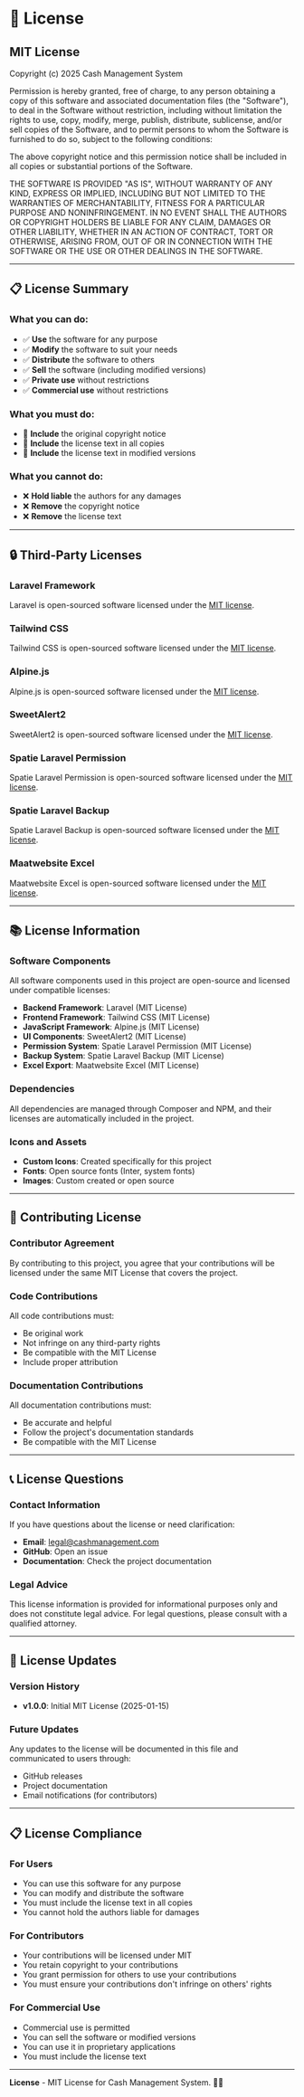 # 📄 License

## MIT License

Copyright (c) 2025 Cash Management System

Permission is hereby granted, free of charge, to any person obtaining a copy
of this software and associated documentation files (the "Software"), to deal
in the Software without restriction, including without limitation the rights
to use, copy, modify, merge, publish, distribute, sublicense, and/or sell
copies of the Software, and to permit persons to whom the Software is
furnished to do so, subject to the following conditions:

The above copyright notice and this permission notice shall be included in all
copies or substantial portions of the Software.

THE SOFTWARE IS PROVIDED "AS IS", WITHOUT WARRANTY OF ANY KIND, EXPRESS OR
IMPLIED, INCLUDING BUT NOT LIMITED TO THE WARRANTIES OF MERCHANTABILITY,
FITNESS FOR A PARTICULAR PURPOSE AND NONINFRINGEMENT. IN NO EVENT SHALL THE
AUTHORS OR COPYRIGHT HOLDERS BE LIABLE FOR ANY CLAIM, DAMAGES OR OTHER
LIABILITY, WHETHER IN AN ACTION OF CONTRACT, TORT OR OTHERWISE, ARISING FROM,
OUT OF OR IN CONNECTION WITH THE SOFTWARE OR THE USE OR OTHER DEALINGS IN THE
SOFTWARE.

---

## 📋 License Summary

### What you can do:
- ✅ **Use** the software for any purpose
- ✅ **Modify** the software to suit your needs
- ✅ **Distribute** the software to others
- ✅ **Sell** the software (including modified versions)
- ✅ **Private use** without restrictions
- ✅ **Commercial use** without restrictions

### What you must do:
- 📝 **Include** the original copyright notice
- 📝 **Include** the license text in all copies
- 📝 **Include** the license text in modified versions

### What you cannot do:
- ❌ **Hold liable** the authors for any damages
- ❌ **Remove** the copyright notice
- ❌ **Remove** the license text

---

## 🔒 Third-Party Licenses

### Laravel Framework
Laravel is open-sourced software licensed under the [MIT license](https://opensource.org/licenses/MIT).

### Tailwind CSS
Tailwind CSS is open-sourced software licensed under the [MIT license](https://opensource.org/licenses/MIT).

### Alpine.js
Alpine.js is open-sourced software licensed under the [MIT license](https://opensource.org/licenses/MIT).

### SweetAlert2
SweetAlert2 is open-sourced software licensed under the [MIT license](https://opensource.org/licenses/MIT).

### Spatie Laravel Permission
Spatie Laravel Permission is open-sourced software licensed under the [MIT license](https://opensource.org/licenses/MIT).

### Spatie Laravel Backup
Spatie Laravel Backup is open-sourced software licensed under the [MIT license](https://opensource.org/licenses/MIT).

### Maatwebsite Excel
Maatwebsite Excel is open-sourced software licensed under the [MIT license](https://opensource.org/licenses/MIT).

---

## 📚 License Information

### Software Components
All software components used in this project are open-source and licensed under compatible licenses:

- **Backend Framework**: Laravel (MIT License)
- **Frontend Framework**: Tailwind CSS (MIT License)
- **JavaScript Framework**: Alpine.js (MIT License)
- **UI Components**: SweetAlert2 (MIT License)
- **Permission System**: Spatie Laravel Permission (MIT License)
- **Backup System**: Spatie Laravel Backup (MIT License)
- **Excel Export**: Maatwebsite Excel (MIT License)

### Dependencies
All dependencies are managed through Composer and NPM, and their licenses are automatically included in the project.

### Icons and Assets
- **Custom Icons**: Created specifically for this project
- **Fonts**: Open source fonts (Inter, system fonts)
- **Images**: Custom created or open source

---

## 🤝 Contributing License

### Contributor Agreement
By contributing to this project, you agree that your contributions will be licensed under the same MIT License that covers the project.

### Code Contributions
All code contributions must:
- Be original work
- Not infringe on any third-party rights
- Be compatible with the MIT License
- Include proper attribution

### Documentation Contributions
All documentation contributions must:
- Be accurate and helpful
- Follow the project's documentation standards
- Be compatible with the MIT License

---

## 📞 License Questions

### Contact Information
If you have questions about the license or need clarification:

- **Email**: legal@cashmanagement.com
- **GitHub**: Open an issue
- **Documentation**: Check the project documentation

### Legal Advice
This license information is provided for informational purposes only and does not constitute legal advice. For legal questions, please consult with a qualified attorney.

---

## 🔄 License Updates

### Version History
- **v1.0.0**: Initial MIT License (2025-01-15)

### Future Updates
Any updates to the license will be documented in this file and communicated to users through:
- GitHub releases
- Project documentation
- Email notifications (for contributors)

---

## 📋 License Compliance

### For Users
- You can use this software for any purpose
- You can modify and distribute the software
- You must include the license text in all copies
- You cannot hold the authors liable for damages

### For Contributors
- Your contributions will be licensed under MIT
- You retain copyright to your contributions
- You grant permission for others to use your contributions
- You must ensure your contributions don't infringe on others' rights

### For Commercial Use
- Commercial use is permitted
- You can sell the software or modified versions
- You can use it in proprietary applications
- You must include the license text

---

**License** - MIT License for Cash Management System. 📄✨
